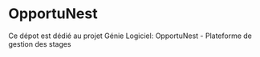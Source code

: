 # OpportuNest
Ce dépot est dédié au projet Génie Logiciel: OpportuNest - Plateforme de gestion des stages

